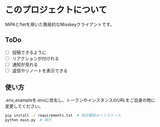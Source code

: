 # このプロジェクトについて

MiPAとfletを用いた簡易的なMisskeyクライアントです。

## ToDo

- [ ] 投稿できるように
- [ ] リアクションが付けれる
- [ ] 通知が見れる
- [ ] 返信やリノートを表示できる

## 使い方

.env_exampleを.envに改名し、トークンやインスタンスのURLをご自身の物に変更してください。

```sh
pip install -r requirements.txt  # 依存関係のインストール
python main.py  # 実行
```